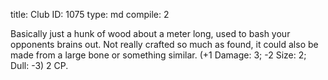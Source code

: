 title:          Club
ID:             1075
type:           md
compile:        2



Basically just a hunk of wood about a meter long, used to bash your opponents brains out. Not really crafted so much as found, it could also be made from a large bone or something similar. (+1 Damage: 3; -2 Size: 2; Dull: -3) 2 CP.